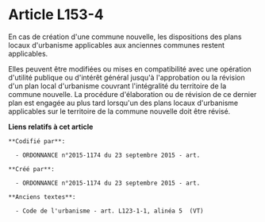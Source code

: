 # Article L153-4

En cas de création d'une commune nouvelle, les dispositions des plans locaux d'urbanisme applicables aux anciennes communes
restent applicables.

Elles peuvent être modifiées ou mises en compatibilité avec une opération d'utilité publique ou d'intérêt général jusqu'à
l'approbation ou la révision d'un plan local d'urbanisme couvrant l'intégralité du territoire de la commune nouvelle. La
procédure d'élaboration ou de révision de ce dernier plan est engagée au plus tard lorsqu'un des plans locaux d'urbanisme
applicables sur le territoire de la commune nouvelle doit être révisé.

**Liens relatifs à cet article**

	**Codifié par**:

	  - ORDONNANCE n°2015-1174 du 23 septembre 2015 - art.

	**Créé par**:

	  - ORDONNANCE n°2015-1174 du 23 septembre 2015 - art.

	**Anciens textes**:

	  - Code de l'urbanisme - art. L123-1-1, alinéa 5  (VT)

